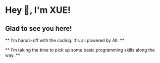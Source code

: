 # Hey 👋, I'm XUE!

## Glad to see you here!

** I'm hands-off with the coding. It's all powered by AII. **

** I'm taking the time to pick up some basic programming skills along the way. **
